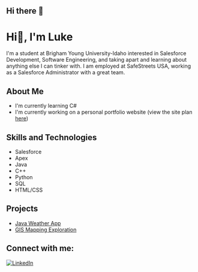 ## Hi there 👋
# Hi👋, I'm Luke

I'm a student at Brigham Young University-Idaho interested in Salesforce Development, Software Engineering, and taking apart and learning about anything else I can tinker with. I am employed at SafeStreets USA, working as a Salesforce Administrator with a great team. 

## About Me
* I'm currently learning C#
* I'm currently working on a personal portfolio website (view the site plan [here](https://lukewellsey.github.io/portfolio/site-plan.html))

## Skills and Technologies
* Salesforce
* Apex
* Java
* C++
* Python
* SQL
* HTML/CSS

## Projects
* [Java Weather App](https://github.com/LukeWellsey/Java)
* [GIS Mapping Exploration](https://github.com/LukeWellsey/GIS)

## Connect with me:
[![LinkedIn](https://img.shields.io/badge/LinkedIn-0077B5?style=for-the-badge&logo=linkedin&logoColor=white)](https://www.linkedin.com/in/lukewells123/)


<!--

Here are some ideas to get you started:

- 🔭 I’m currently working on ...
- 🌱 I’m currently learning ...
- 👯 I’m looking to collaborate on ...
- 🤔 I’m looking for help with ...
- 💬 Ask me about ...
- 📫 How to reach me: ...
- 😄 Pronouns: ...
- ⚡ Fun fact: ...
-->
